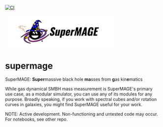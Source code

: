 [![CI](https://img.shields.io/badge/pre--commit-enabled-brightgreen?logo=pre-commit&logoColor=white)](https://github.com/pre-commit/pre-commit)

<picture>
  <source media="(prefers-color-scheme: dark)" srcset="https://github.com/mjyb16/supermage_legacy/blob/master/SuperMAGE%20logo_text.svg" width="70%" height="70%">
  <source media="(prefers-color-scheme: light)" srcset="https://github.com/mjyb16/supermage_legacy/blob/master/SuperMAGE%20logo_text.svg" width="70%" height="70%">
  <img alt="SuperMAGE logo" src="https://github.com/mjyb16/supermage_legacy/blob/master/SuperMAGE%20logo_text.svg" width="70%">
</picture>

# supermage
SuperMAGE: **Super**massive black hole **ma**sses from **g**as kin**e**matics

While gas dynamical SMBH mass measurement is SuperMAGE's primary use case, as a modular simulator, you can use any of its modules for any purpose. Broadly speaking, if you work with spectral cubes and/or rotation curves in galaxies, you might find SuperMAGE useful for your work.

NOTE: Active development. Non-functioning and untested code may occur. For notebooks, see other repo.
